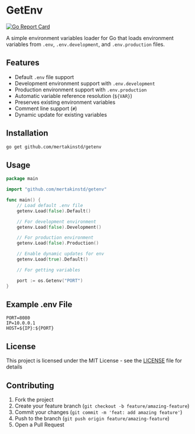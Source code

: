 # GetEnv

[![Go Report Card](https://goreportcard.com/badge/github.com/mertakinstd/getenv)](https://goreportcard.com/report/github.com/mertakinstd/getenv)

A simple environment variables loader for Go that loads environment variables from `.env`, `.env.development`, and `.env.production` files.

## Features

- Default `.env` file support
- Development environment support with `.env.development`
- Production environment support with `.env.production`
- Automatic variable reference resolution (`${VAR}`)
- Preserves existing environment variables
- Comment line support (`#`)
- Dynamic update for existing variables

## Installation

```bash
go get github.com/mertakinstd/getenv
```

## Usage

```go
package main

import "github.com/mertakinstd/getenv"

func main() {
    // Load default .env file
    getenv.Load(false).Default()

    // For development environment
    getenv.Load(false).Development()

    // For production environment
    getenv.Load(false).Production()

    // Enable dynamic updates for env
    getenv.Load(true).Default()

    // For getting variables

    port := os.Getenv("PORT")
}
```

## Example .env File

```env
PORT=8080
IP=10.0.0.1
HOST=${IP}:${PORT}
```

## License

This project is licensed under the MIT License - see the [LICENSE](LICENSE) file for details

## Contributing

1. Fork the project
2. Create your feature branch (`git checkout -b feature/amazing-feature`)
3. Commit your changes (`git commit -m 'feat: add amazing feature'`)
4. Push to the branch (`git push origin feature/amazing-feature`)
5. Open a Pull Request
